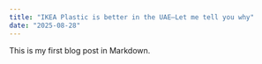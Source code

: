 ```yaml
---
title: "IKEA Plastic is better in the UAE—Let me tell you why"
date: "2025-08-28"
---
```


This is my first blog post in Markdown.